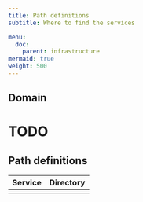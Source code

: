 ```yaml
---
title: Path definitions
subtitle: Where to find the services

menu:
  doc:
    parent: infrastructure
mermaid: true
weight: 500
---
```


## Domain

# TODO

## Path definitions

| Service | Directory |
|---------|-----------|
|         |           |
